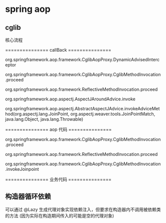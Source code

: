 # spring aop

## cglib

核心流程

=============== callBack ===============

org.springframework.aop.framework.CglibAopProxy.DynamicAdvisedInterceptor

org.springframework.aop.framework.CglibAopProxy.CglibMethodInvocation.proceed

org.springframework.aop.framework.ReflectiveMethodInvocation.proceed

org.springframework.aop.aspectj.AspectJAroundAdvice.invoke

org.springframework.aop.aspectj.AbstractAspectJAdvice.invokeAdviceMethod(org.aspectj.lang.JoinPoint, org.aspectj.weaver.tools.JoinPointMatch, java.lang.Object, java.lang.Throwable)

=============== aop 代码 ===============

org.springframework.aop.framework.CglibAopProxy.CglibMethodInvocation.proceed

org.springframework.aop.framework.ReflectiveMethodInvocation.proceed

org.springframework.aop.framework.CglibAopProxy.CglibMethodInvocation.invokeJoinpoint

=============== 业务代码 ===============

## 构造器循环依赖

可以通过 @Lazy 生成代理对象实现依赖注入，但要求在构造器内不调用被依赖类的方法 (因为实际在构造期间传入的可能是空的代理对象)